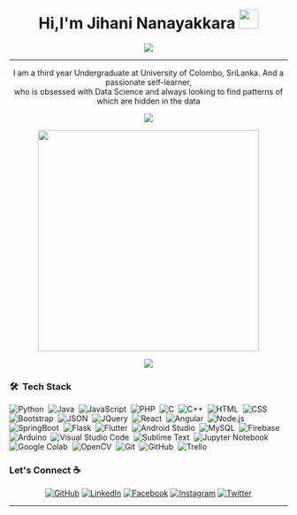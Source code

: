 
<h1 align="center">Hi,I'm Jihani Nanayakkara <img src="https://media.giphy.com/media/hvRJCLFzcasrR4ia7z/giphy.gif" width="35"></h1>
<p align="center">
  <a href="https://github.com/DenverCoder1/readme-typing-svg"><img src="https://readme-typing-svg.herokuapp.com?lines=Computer+Science+Student;Full+Stack+Web+Developer;DS%20|%20AI%20|%20ML%20Enthusiast;Artist%20|%20Swimmer;Always%20learning%20new%20things&center=true&width=500&height=50"></a>
</p>
<hr/>

<p align="center" width="150px">I am a third year Undergraduate at University of Colombo, SriLanka. And a passionate self-learner,<br>who is obsessed with Data Science and always looking to find patterns of which are hidden in the data</p>

<p align="center"><img src="https://github-readme-stats.vercel.app/api/top-langs/?username=Jihani-31&layout=compact&hide=TSQL&theme=chartreuse-dark"></p>
<p align="center" ><img src="https://github-readme-stats.vercel.app/api?username=Jihani-31&count_private=true&show_icons=true&&theme=chartreuse-dark&include_all_commits=true" width="400"></p> 
<p align="center" ><img src="https://github-readme-streak-stats.herokuapp.com?user=Jihani-31&theme=chartreuse-dark"></p>

### 🛠 &nbsp;Tech Stack

![Python](https://img.shields.io/badge/-Python-05122A?style=flat&logo=python)&nbsp;
![Java](https://img.shields.io/badge/-Java-05122A?style=flat&logo=Java&logoColor=FFA518)&nbsp;
![JavaScript](https://img.shields.io/badge/-JavaScript-05122A?style=flat&logo=javascript)&nbsp;
![PHP](https://img.shields.io/badge/-PHP-05122A?style=flat&logo=php&logoColor=777BB4)&nbsp;
![C](https://img.shields.io/badge/-C-05122A?style=flat&logo=C&logoColor=A8B9CC)&nbsp;
![C++](https://img.shields.io/badge/-C++-05122A?style=flat&logo=C%2B%2B&logoColor=00599C)&nbsp;
![HTML](https://img.shields.io/badge/-HTML-05122A?style=flat&logo=HTML5)&nbsp;
![CSS](https://img.shields.io/badge/-CSS-05122A?style=flat&logo=CSS3&logoColor=1572B6)&nbsp;
![Bootstrap](https://img.shields.io/badge/-Bootstrap-05122A?style=flat&logo=bootstrap&logoColor=563D7C)&nbsp;
![JSON](https://img.shields.io/badge/-JSON-05122A?style=flat&logo=json&logoColor=000000)&nbsp;
![JQuery](https://img.shields.io/badge/-JQuery-05122A?style=flat&logo=JQuery)&nbsp;
![React](https://img.shields.io/badge/-React-05122A?style=flat&logo=React)&nbsp;
![Angular](https://img.shields.io/badge/-Angular-05122A?style=flat&logo=Angular&logoColor=1572B6)&nbsp;
![Node.js](https://img.shields.io/badge/-Node.js-05122A?style=flat&logo=node.js&logoColor=339933)&nbsp;
![SpringBoot](https://img.shields.io/badge/-SpringBoot-05122A?style=flat&logo=SpringBoot)&nbsp;
![Flask](https://img.shields.io/badge/-Flask-05122A?style=flat&logo=flask)&nbsp;
![Flutter](https://img.shields.io/badge/-Flutter-05122A?style=flat&logo=flutter&logoColor=02569B)&nbsp;
![Android Studio](https://img.shields.io/badge/-Android%20Studio-05122A?style=flat&logo=android-studio&logoColor=3DDC84)&nbsp;
![MySQL](https://img.shields.io/badge/-MySQL-05122A?style=flat&logo=mysql&logoColor=4479A1)&nbsp;
![Firebase](https://img.shields.io/badge/-Firebase-05122A?style=flat&logo=firebase&logoColor=FFCA28)&nbsp;
![Arduino](https://img.shields.io/badge/-Arduino-05122A?style=flat&logo=arduino&logoColor=00979D)&nbsp;
![Visual Studio Code](https://img.shields.io/badge/-Visual%20Studio%20Code-05122A?style=flat&logo=visual-studio-code&logoColor=007ACC)&nbsp;
![Sublime Text](https://img.shields.io/badge/-Sublime%20Text-05122A?style=flat&logo=sublime-text&logoColor=FF9800)&nbsp;
![Jupyter Notebook](https://img.shields.io/badge/-Jupyter%20Notebook-05122A?style=flat&logo=jupyter&logoColor=F37626)&nbsp;
![Google Colab](https://img.shields.io/badge/-Google%20Colab-05122A?style=flat&logo=google-colab&logoColor=F9AB00)&nbsp;
![OpenCV](https://img.shields.io/badge/-OpenCV-05122A?style=flat&logo=opencv&logoColor=5C3EE8)&nbsp;
![Git](https://img.shields.io/badge/-Git-05122A?style=flat&logo=git)&nbsp;
![GitHub](https://img.shields.io/badge/-GitHub-05122A?style=flat&logo=github)&nbsp;
![Trello](https://img.shields.io/badge/-Trello-05122A?style=flat&logo=Trello)&nbsp;


### Let's Connect :coffee:
<p align="center">
	<a href="https://github.com/Jihani-31"><img src="https://img.icons8.com/bubbles/50/000000/github.png" alt="GitHub"/></a>
	<a href="https://www.linkedin.com/in/jihani-nanayakkara"><img src="https://img.icons8.com/bubbles/50/000000/linkedin.png" alt="LinkedIn"/></a>
	<a href="https://www.facebook.com/jihani.nanayakkara/"><img src="https://img.icons8.com/bubbles/50/000000/facebook-new.png" alt="Facebook"/></a>
	<a href="https://www.instagram.com/___jihani___/"> <img src="https://img.icons8.com/bubbles/50/000000/instagram.png" alt="Instagram"/></a>
	<a href="https://twitter.com/jihani.nanayakkara""><img src="https://img.icons8.com/bubbles/50/000000/twitter.png" alt="Twitter"/></a>
</p>

<hr/>


<!---
Jihani-31/Jihani-31 is a ✨ special ✨ repository because its `README.md` (this file) appears on your GitHub profile.
You can click the Preview link to take a look at your changes.
--->
